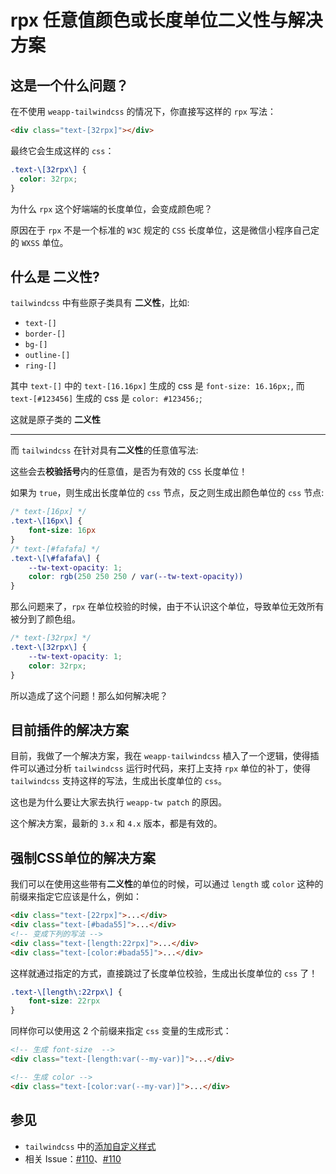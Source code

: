 # rpx 任意值颜色或长度单位二义性与解决方案

## 这是一个什么问题？

在不使用 `weapp-tailwindcss` 的情况下，你直接写这样的 `rpx` 写法：

```html
<div class="text-[32rpx]"></div>
```

最终它会生成这样的 `css`：

```css
.text-\[32rpx\] {
  color: 32rpx;
}
```

为什么 `rpx` 这个好端端的长度单位，会变成颜色呢？

原因在于 `rpx` 不是一个标准的 `W3C` 规定的 `CSS` 长度单位，这是微信小程序自己定的 `WXSS` 单位。

## 什么是 **二义性**?

`tailwindcss` 中有些原子类具有 **二义性**，比如:

- `text-[]`
- `border-[]`
- `bg-[]`
- `outline-[]`
- `ring-[]`

其中 `text-[]` 中的 `text-[16.16px]` 生成的 css 是 `font-size: 16.16px;`, 而 `text-[#123456]` 生成的 css 是 `color: #123456;`;

这就是原子类的 **二义性**

---

而 `tailwindcss` 在针对具有**二义性**的任意值写法:

这些会去**校验括号**内的任意值，是否为有效的 `CSS` 长度单位！

如果为 `true`，则生成出长度单位的 `css` 节点，反之则生成出颜色单位的 `css` 节点:

```css
/* text-[16px] */
.text-\[16px\] {
    font-size: 16px
}
/* text-[#fafafa] */
.text-\[\#fafafa\] {
    --tw-text-opacity: 1;
    color: rgb(250 250 250 / var(--tw-text-opacity))
}
```

那么问题来了，`rpx` 在单位校验的时候，由于不认识这个单位，导致单位无效所有被分到了颜色组。

```css
/* text-[32rpx] */
.text-\[32rpx\] {
    --tw-text-opacity: 1;
    color: 32rpx;
}
```

所以造成了这个问题！那么如何解决呢？

## 目前插件的解决方案

目前，我做了一个解决方案，我在 `weapp-tailwindcss` 植入了一个逻辑，使得插件可以通过分析 `tailwindcss` 运行时代码，来打上支持 `rpx` 单位的补丁，使得 `tailwindcss` 支持这样的写法，生成出长度单位的 `css`。

这也是为什么要让大家去执行 `weapp-tw patch` 的原因。

这个解决方案，最新的 `3.x` 和 `4.x` 版本，都是有效的。

<!-- 然而，以后 `tailwindcss` 将会使用由 `rust` 编写的新引擎。

这时候这种 `hack` 方式将会失效，毕竟那种情况下都是二进制文件了！

那么为了预防这种可能出现的危机，我们应该怎么做呢？ -->

## 强制CSS单位的解决方案

我们可以在使用这些带有**二义性**的单位的时候，可以通过 `length` 或 `color` 这种的前缀来指定它应该是什么，例如：

```html
<div class="text-[22rpx]">...</div>
<div class="text-[#bada55]">...</div>
<!-- 变成下列的写法 -->
<div class="text-[length:22rpx]">...</div>
<div class="text-[color:#bada55]">...</div>
```

这样就通过指定的方式，直接跳过了长度单位校验，生成出长度单位的 `css` 了！

```css
.text-\[length\:22rpx\] {
    font-size: 22rpx
}
```

同样你可以使用这 2 个前缀来指定 `css` 变量的生成形式：

```html
<!-- 生成 font-size  -->
<div class="text-[length:var(--my-var)]">...</div>

<!-- 生成 color -->
<div class="text-[color:var(--my-var)]">...</div>
```

## 参见

- `tailwindcss` 中的[添加自定义样式](https://tailwindcss.com/docs/adding-custom-styles#resolving-ambiguities)
- 相关 Issue：[#110](https://github.com/sonofmagic/weapp-tailwindcss/issues/110)、[#110](https://github.com/sonofmagic/weapp-tailwindcss/issues/109)
